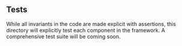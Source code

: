 ## Tests
While all invariants in the code are made explicit with assertions, this directory will explicitly test each component
in the framework. A comprehensive test suite will be coming soon.